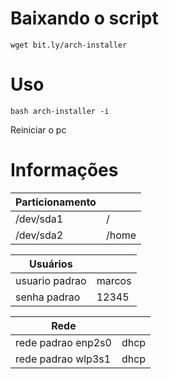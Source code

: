 # Baixando o script



```
wget bit.ly/arch-installer
```





# Uso



```
bash arch-installer -i
```



Reiniciar o  pc

# Informações





| Particionamento |       |
| --------------- | ----- |
| /dev/sda1       | /     |
| /dev/sda2       | /home |



| Usuários       |        |
| -------------- | ------ |
| usuario padrao | marcos |
| senha padrao   | 12345  |



| Rede               |      |
| ------------------ | ---- |
| rede padrao enp2s0 | dhcp |
| rede padrao wlp3s1 | dhcp |

